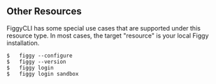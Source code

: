 ## Other Resources

FiggyCLI has some special use cases that are supported under this resource type. In most cases, the target "resource" is
your local Figgy installation.

    $   figgy --configure
    $   figgy --version
    $   figgy login
    $   figgy login sandbox